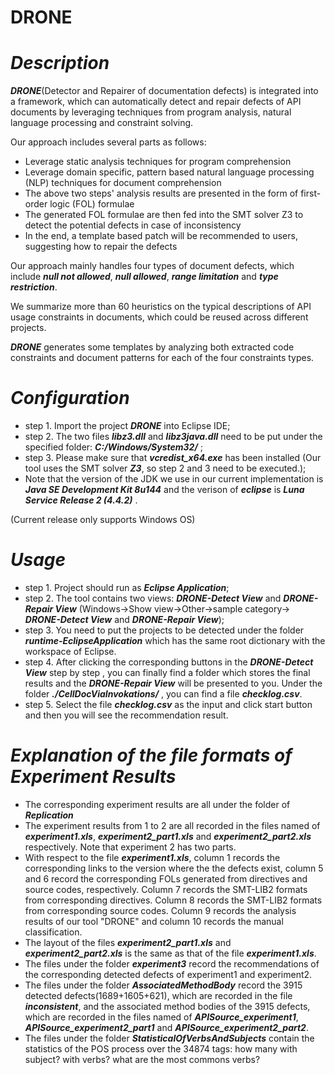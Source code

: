 # DRONE

# ***Description***
***DRONE***(Detector and Repairer of documentation defects) is integrated into a framework, which can automatically detect and repair 
defects of API documents by leveraging techniques from program analysis, natural language processing and constraint solving.

Our approach includes several parts as follows:
* Leverage static analysis techniques for program comprehension
* Leverage domain specific, pattern based natural language processing (NLP) techniques for document comprehension
* The above two steps' analysis results are presented in the form of first-order logic (FOL) formulae 
* The generated FOL formulae are then fed into the SMT solver Z3 to detect the potential defects in case of inconsistency
* In the end, a template based patch will be recommended to users, suggesting how to repair the defects

Our approach mainly handles four types of document defects, which include ***null not allowed***, ***null allowed***, ***range limitation*** and ***type restriction***.

We summarize more than 60 heuristics on the typical descriptions of API usage constraints in documents, which could be reused across different projects.

***DRONE*** generates some templates by analyzing both extracted code constraints and document patterns for each of the four constraints types.


# ***Configuration***

* step 1. Import the project ***DRONE*** into Eclipse IDE;
* step 2. The two files ***libz3.dll*** and ***libz3java.dll*** need to be put under the specified folder:
***C:/Windows/System32/*** ;
* step 3. Please make sure that ***vcredist_x64.exe*** has been installed (Our tool uses the SMT solver ***Z3***, so step 2 and 3 need to be executed.);
* Note that the version of the JDK we use in our current implementation is ***Java SE Development Kit 8u144*** and the verison of ***eclipse*** is ***Luna Service Release 2 (4.4.2)*** .

(Current release only supports Windows OS)

# ***Usage***

* step 1. Project should run as ***Eclipse Application***;
* step 2. The tool contains two views: ***DRONE-Detect View*** and ***DRONE-Repair View*** (Windows->Show view->Other->sample category-> ***DRONE-Detect View*** and ***DRONE-Repair View***);
* step 3. You need to put the projects to be detected under the folder ***runtime-EclipseApplication*** which has the same root dictionary with the workspace of Eclipse.
* step 4. After clicking the corresponding buttons in the ***DRONE-Detect View*** step by step , you can finally find a folder which stores the final results and the ***DRONE-Repair View*** will be presented to you. Under the folder ***./CellDocViaInvokations/*** , you can find a file ***checklog.csv***.
* step 5. Select the file ***checklog.csv*** as the input and click start button and then you will see the recommendation result.

# ***Explanation of the file formats of Experiment Results***
* The corresponding experiment results are all under the folder of ***Replication***
* The experiment results from 1 to 2 are all recorded in the files named of ***experiment1.xls***, ***experiment2_part1.xls*** and ***experiment2_part2.xls*** respectively. Note that experiment 2 has two parts.
* With respect to  the file ***experiment1.xls***, column 1 records the corresponding links to the version where the the defects exist, column 5 and 6 record the corresponding FOLs generated from directives and source codes, respectively. Column 7 records the SMT-LIB2 formats from corresponding directives. Column 8 records the SMT-LIB2 formats from corresponding source codes. Column 9 records the analysis results of our tool "DRONE" and column 10 records the manual classification.
* The layout of the files ***experiment2_part1.xls*** and ***experiment2_part2.xls*** is the same as that of the file ***experiment1.xls***.
* The files under the folder ***experiment3*** record the recommendations of the corresponding detected defects of experiment1 and experiment2.
* The files under the folder ***AssociatedMethodBody*** record the 3915 detected defects(1689+1605+621), which are recorded in the file ***inconsistent***, and the associated method bodies of the 3915 defects, which are recorded in the files named of ***APISource_experiment1***, ***APISource_experiment2_part1*** and ***APISource_experiment2_part2***.
* The files under the folder ***StatisticalOfVerbsAndSubjects*** contain the statistics of the POS process over the 34874 tags: how many with subject? with verbs? what are the most commons verbs?


